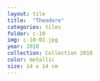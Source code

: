 ```yaml
---
layout: tile
title:  "Theodore"
categories: tiles
folder: c-10
img: c-10-02.jpg
year: 2010
collection: Collection 2010 
color: metallic
size: 14 x 14 cm
---
```




